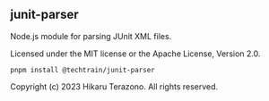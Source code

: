 ## junit-parser

Node.js module for parsing JUnit XML files.

Licensed under the MIT license or the Apache License, Version 2.0.

```
pnpm install @techtrain/junit-parser
```

Copyright (c) 2023 Hikaru Terazono. All rights reserved.

